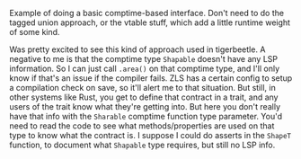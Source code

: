 Example of doing a basic comptime-based interface. Don't need to do the tagged
union approach, or the vtable stuff, which add a little runtime weight of some
kind.

Was pretty excited to see this kind of approach used in tigerbeetle. A negative
to me is that the comptime type `Shapable` doesn't have any LSP information. So
I can just call `.area()` on that comptime type, and I'll only know if that's
an issue if the compiler fails. ZLS has a certain config to setup a compilation
check on save, so it'll alert me to that situation. But still, in other systems
like Rust, you get to define that contract in a trait, and any users of the
trait know what they're getting into. But here you don't really have that info
with the `Sharable` comptime function type parameter. You'd need to read the
code to see what methods/properties are used on that type to know what the
contract is. I suppose I could do asserts in the `ShapeT` function, to document
what `Shapable` type requires, but still no LSP info.
